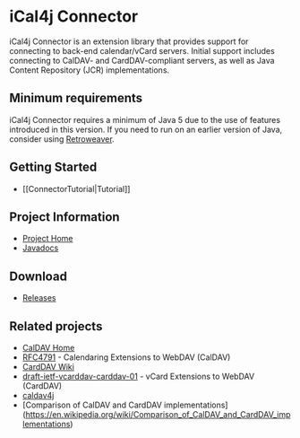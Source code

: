 # iCal4j Connector

iCal4j Connector is an extension library that provides support for connecting to back-end calendar/vCard servers. Initial support includes connecting to CalDAV- and CardDAV-compliant servers, as well as Java Content Repository (JCR) implementations.

## Minimum requirements

iCal4j Connector requires a minimum of Java 5 due to the use of features introduced in this version. If you need to run on an earlier version of Java, consider using [Retroweaver](http://retroweaver.sourceforge.net).

## Getting Started

* [[ConnectorTutorial|Tutorial]]

## Project Information

* [Project Home](http://github.com/ical4j/ical4j-connector/)
* [Javadocs](http://ical4j.github.io/docs/ical4j-connector/api/)

## Download

* [Releases](https://bintray.com/ical4j/maven/ical4j-connector)

## Related projects

* [CalDAV Home](http://caldav.calconnect.org/)
* [RFC4791](http://www.ietf.org/rfc/rfc4791.txt) - Calendaring Extensions to WebDAV (CalDAV)
* [CardDAV Wiki](http://www.vcarddav.org/wiki)
* [draft-ietf-vcarddav-carddav-01](http://tools.ietf.org/html/draft-ietf-vcarddav-carddav-01) - vCard Extensions to WebDAV (CardDAV)
* [caldav4j](http://code.google.com/p/caldav4j/)
* [Comparison of CalDAV and CardDAV implementations]
(https://en.wikipedia.org/wiki/Comparison_of_CalDAV_and_CardDAV_implementations)
